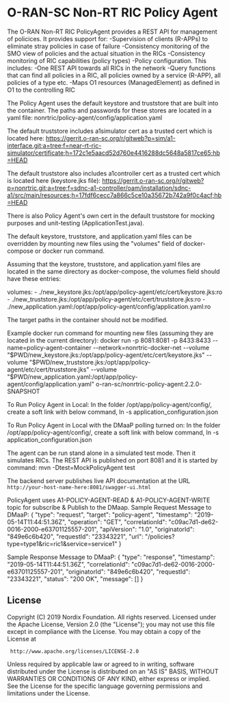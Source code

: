 # O-RAN-SC Non-RT RIC Policy Agent

The O-RAN Non-RT RIC PolicyAgent provides a REST API for management of policices.
It provides support for:
 -Supervision of clients (R-APPs) to eliminate stray policies in case of failure
 -Consistency monitoring of the SMO view of policies and the actual situation in the RICs
 -Consistency monitoring of RIC capabilities (policy types)
 -Policy configuration. This includes:
  -One REST API towards all RICs in the network
  -Query functions that can find all policies in a RIC, all policies owned by a service (R-APP),
   all policies of a type etc.
  -Maps O1 resources (ManagedElement) as defined in O1 to the controlling RIC

The Policy Agent uses the default keystore and truststore that are built into the container. The paths and passwords for these stores are located in a yaml file:
nonrtric/policy-agent/config/application.yaml

The default truststore includes a1simulator cert as a trusted cert which is located here:
https://gerrit.o-ran-sc.org/r/gitweb?p=sim/a1-interface.git;a=tree;f=near-rt-ric-simulator/certificate;h=172c1e5aacd52d760e4416288dc5648a5817ce65;hb=HEAD

The default truststore also includes a1controller cert as a trusted cert which is located here (keystore.jks file):
https://gerrit.o-ran-sc.org/r/gitweb?p=nonrtric.git;a=tree;f=sdnc-a1-controller/oam/installation/sdnc-a1/src/main/resources;h=17fdf6cecc7a866c5ce10a35672b742a9f0c4acf;hb=HEAD

There is also Policy Agent's own cert in the default truststore for mocking purposes and unit-testing (ApplicationTest.java).

The default keystore, truststore, and application.yaml files can be overridden by mounting new files using the "volumes" field of docker-compose or docker run command.

Assuming that the keystore, truststore, and application.yaml files are located in the same directory as docker-compose, the volumes field should have these entries:

volumes:
      - ./new_keystore.jks:/opt/app/policy-agent/etc/cert/keystore.jks:ro
      - ./new_truststore.jks:/opt/app/policy-agent/etc/cert/truststore.jks:ro
      - ./new_application.yaml:/opt/app/policy-agent/config/application.yaml:ro

The target paths in the container should not be modified.

Example docker run command for mounting new files (assuming they are located in the current directory):
docker run -p 8081:8081 -p 8433:8433 --name=policy-agent-container --network=nonrtric-docker-net --volume "$PWD/new_keystore.jks:/opt/app/policy-agent/etc/cert/keystore.jks" --volume "$PWD/new_truststore.jks:/opt/app/policy-agent/etc/cert/truststore.jks" --volume "$PWD/new_application.yaml:/opt/app/policy-agent/config/application.yaml" o-ran-sc/nonrtric-policy-agent:2.2.0-SNAPSHOT


To Run Policy Agent in Local:
In the folder /opt/app/policy-agent/config/, create a soft link with below command,
ln -s <path to test_application_configuration.json> application_configuration.json

To Run Policy Agent in Local with the DMaaP polling turned on:
In the folder /opt/app/policy-agent/config/, create a soft link with below command,
ln -s <path to test_application_configuration_with_dmaap_config.json> application_configuration.json

The agent can be run stand alone in a simulated test mode. Then it simulates RICs.
The REST API is published on port 8081 and it is started by command:
mvn -Dtest=MockPolicyAgent test

The backend server publishes live API documentation at the
URL `http://your-host-name-here:8081/swagger-ui.html`

PolicyAgent uses A1-POLICY-AGENT-READ & A1-POLICY-AGENT-WRITE topic for subscribe & Publish to the DMaap.
Sample Request Message to DMaaP:
{
  "type": "request",
  "target": "policy-agent",
  "timestamp": "2019-05-14T11:44:51.36Z",
  "operation": "GET",
  "correlationId": "c09ac7d1-de62-0016-2000-e63701125557-201",
  "apiVersion": "1.0",
  "originatorId": "849e6c6b420",
  "requestId": "23343221",
  "url": "/policies?type=type1&ric=ric1&service=service1"
}

Sample Response Message to DMaaP:
{
  "type": "response",
  "timestamp": "2019-05-14T11:44:51.36Z",
  "correlationId": "c09ac7d1-de62-0016-2000-e63701125557-201",
  "originatorId": "849e6c6b420",
  "requestId": "23343221",
  "status": "200 OK",
  "message": []
}

## License

Copyright (C) 2019 Nordix Foundation. All rights reserved.
Licensed under the Apache License, Version 2.0 (the "License");
you may not use this file except in compliance with the License.
You may obtain a copy of the License at

     http://www.apache.org/licenses/LICENSE-2.0

Unless required by applicable law or agreed to in writing, software
distributed under the License is distributed on an "AS IS" BASIS,
WITHOUT WARRANTIES OR CONDITIONS OF ANY KIND, either express or implied.
See the License for the specific language governing permissions and
limitations under the License.
